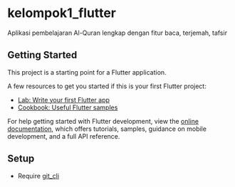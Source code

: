 # kelompok1_flutter

Aplikasi pembelajaran Al-Quran lengkap dengan fitur baca, terjemah, tafsir

## Getting Started

This project is a starting point for a Flutter application.

A few resources to get you started if this is your first Flutter project:

- [Lab: Write your first Flutter app](https://docs.flutter.dev/get-started/codelab)
- [Cookbook: Useful Flutter samples](https://docs.flutter.dev/cookbook)

For help getting started with Flutter development, view the
[online documentation](https://docs.flutter.dev/), which offers tutorials,
samples, guidance on mobile development, and a full API reference.

## Setup
* Require [git_cli](https://pub.dev/packages/get_cli/install 'get_cli')
